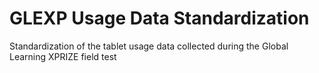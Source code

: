 # GLEXP Usage Data Standardization

Standardization of the tablet usage data collected during the Global Learning XPRIZE field test
